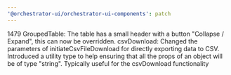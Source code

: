 ```yaml
---
'@orchestrator-ui/orchestrator-ui-components': patch
---
```


1479 GroupedTable: The table has a small header with a button "Collapse / Expand", this can now be overridden. csvDownload: Changed the parameters of initiateCsvFileDownload for directly exporting data to CSV. Introduced a utility type to help ensuring that all the props of an object will be of type "string". Typically useful for the csvDownload functionality
